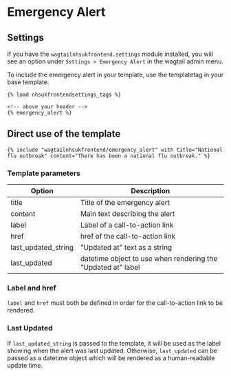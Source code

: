 # Emergency Alert

## Settings

If you have the `wagtailnhsukfrontend.settings` module installed, you will see
an option under `Settings > Emergency Alert` in the wagtail admin menu.

To include the emergency alert in your template, use the templatetag in your base template.
```django
{% load nhsukfrontendsettings_tags %}

<!-- above your header -->
{% emergency_alert %}
```

## Direct use of the template

```django
{% include "wagtailnhsukfrontend/emergency_alert" with title="National flu outbreak" content="There has been a national flu outbreak." %}
```

### Template parameters

| Option | Description |
| ------ | ----------- |
| title | Title of the emergency alert |
| content | Main text describing the alert |
| label | Label of a call-to-action link |
| href | href of the call-to-action link |
| last_updated_string | "Updated at" text as a string |
| last_updated | datetime object to use when rendering the "Updated at" label |

### Label and href

`label` and `href` must both be defined in order for the call-to-action link to
be rendered.

### Last Updated

If `last_updated_string` is passed to the template, it will be used as the label
showing when the alert was last updated.
Otherwise, `last_updated` can be passed as a datetime object which will be rendered
as a human-readable update time.
